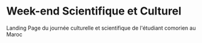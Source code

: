 # Week-end Scientifique et Culturel
Landing Page du journée culturelle et scientifique de l'étudiant comorien au Maroc
